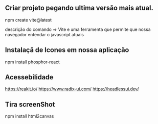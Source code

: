 ## Criar projeto pegando ultima versão mais atual.
npm create vite@latest

descrição do comando => Vite e uma ferramenta que permite que nossa navegador entendar o javascript atuais


## Instalaçã de Icones em nossa aplicação
npm install phosphor-react


## Acessebilidade 
https://reakit.io/
https://www.radix-ui.com/
https://headlessui.dev/


## Tira screenShot
npm install html2canvas